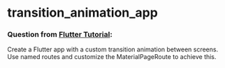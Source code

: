 # transition_animation_app

### Question from [Flutter Tutorial](https://flutter-tutorial.net/navigation-in-flutter/questions-for-practice-5/):
Create a Flutter app with a custom transition animation between screens. Use named routes and customize the MaterialPageRoute to achieve this.